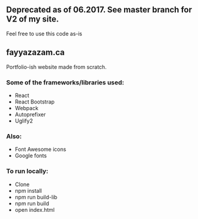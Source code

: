 ## Deprecated as of 06.2017. See master branch for V2 of my site. 
Feel free to use this code as-is

## fayyazazam.ca
Portfolio-ish website made from scratch.

### Some of the frameworks/libraries used:
- React
- React Bootstrap
- Webpack
- Autoprefixer
- Uglify2

### Also:
- Font Awesome icons
- Google fonts

### To run locally:
- Clone
- npm install
- npm run build-lib
- npm run build
- open index.html
